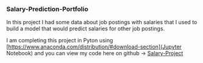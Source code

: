 ### Salary-Prediction-Portfolio
 
In this project I had some data about job postings with salaries that I used to build a model that would predict salaries for other job postings.

I am completing this project in Pyton using [https://www.anaconda.com/distribution/#download-section](Jupyter Notebook) and you can view my code here on github -> [Salary-Project](https://github.com/cdean4/salary-prediction-portfolio/blob/master/SalaryProject.ipynb)
